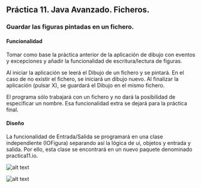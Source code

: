 ## Práctica 11. Java Avanzado. Ficheros.
### Guardar las figuras pintadas en un fichero.

#### Funcionalidad

Tomar como base la práctica anterior de la aplicación de dibujo con eventos y excepciones y añadir la funcionalidad de escritura/lectura de figuras.

Al iniciar la aplicación se leerá el Dibujo de un fichero y se pintará. En el caso de no existir el fichero, se iniciará un dibujo nuevo. Al finalizar la aplicación (pulsar X), se guardará el Dibujo en el mismo fichero.

El programa sólo trabajará con un fichero y no dará la posibilidad de especificar un nombre. Esa funcionalidad extra se dejará para la práctica final.

#### Diseño 

La funcionalidad de Entrada/Salida se programará en una clase independiente (IOFigura) separando así la lógica de ui, objetos y entrada y salida. Por ello, esta clase se encontrará en un nuevo paquete denominado practica11.io.

![alt text](https://raw.githubusercontent.com/AgustinICAI2021/javaCourseExamples/master/11.1.dibujoVentanaFicheros/diagramaPaquetes.jpg)

![alt text](https://raw.githubusercontent.com/AgustinICAI2021/javaCourseExamples/master/11.1.dibujoVentanaFicheros/diagramaSecuencia.jpg)



